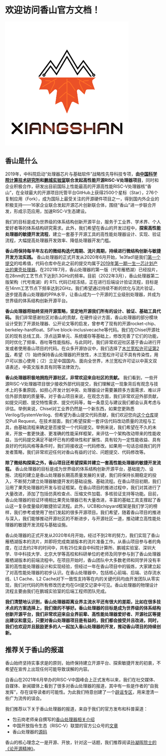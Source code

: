 # 欢迎访问香山官方文档！

![香山Logo](figs/LOGO.png)

## 香山是什么

2019年，中科院启动“处理器芯片与基础软件”战略性先导科技专项，**由[中国科学院计算技术研究所](http://www.ict.ac.cn/)和[鹏城实验室](https://pcl.ac.cn/)联合发起高性能开源RISC-V处理器项目**，同时和企业积极合作，研发出目前国际上性能最高的开源高性能RISC-V处理器核“香山”，在全球最大的开源项目托管平台GitHub上获得2500个星标（Star），276个复制应用（Fork），成为国际上最受关注的开源硬件项目之一，得到国内外企业的积极支持——16家企业联合发起开源芯片创新联合体，围绕“香山”进一步联合开发，形成示范应用，加速RISC-V生态建设。

我们的目标是成为世界级的体系结构创新开源平台，服务于工业界、学术界、个人爱好者等的体系结构研究需求。此外，我们希望在香山的开发过程中，**探索高性能处理器的敏捷开发流程**，建立一套基于开源工具的高性能处理器设计、实现、验证流程，大幅提高处理器开发效率、降低处理器开发门槛。

**香山将保持每半年左右的微结构迭代周期、流片周期，持续进行微结构创新与敏捷开发方法实践。** 香山处理器的正式开发从2020年6月开始，1e3fad1是我们[第一个提交](https://github.com/OpenXiangShan/XiangShan/commit/1e3fad102a1e42f73b646332d264923bfbe9c77e)的哈希值，代码仓库中在此之前的提交均属于[2019年第一期一生一芯计划产出的果壳处理器](https://github.com/OSCPU/NutShell)。在2021年7月，香山处理器的第一版（代号雁栖湖）已经投片，在28nm的工艺节点下达到1.3GHz的频率。目前（2022年3月），香山处理器第二版架构（代号南湖）的 RTL 代码已经冻结，正在进行后端设计验证流程，目标是在14nm工艺节点下频率达到2GHz。我们希望通过持续不断的优化与流片验证，逐步提高香山处理器的PPA水平，让香山成为一个开源的工业级别处理器，并成为世界级的体系结构创新开源平台。

**香山处理器将始终坚持开源策略，坚定地开源我们所有的设计、验证、基础工具代码。** 我们非常感谢社区对香山的贡献，在硬件设计方面，香山处理器的部分模块设计受到了开源处理器、公开论文等的启发，曾参考了现有的开源rocket-chip、berkeley-hardfloat、SiFive block-inclusivecache等代码。我们在Chisel开源社区的现有总线工具、浮点运算单元、系统缓存等基础上，修改完善了它们的功能，同时优化了频率、吞吐等性能指标。与此同时，我们非常欢迎社区基于香山进行开发或者使用香山项目的代码。在众多开源协议中，我们选择了[木兰宽松许可证第2版](http://license.coscl.org.cn/MulanPSL2/)，希望（1）始终保持香山处理器的开放性，木兰宽松许可证不具有传染性，用户可以放心使用；（2）立足中国国内、面向全世界，木兰宽松许可证以中英文双语表述，中英文版本具有同等法律效力。

**香山处理器积极地拥抱开源社区，非常欢迎来自社区的贡献。** 我们看到，一些开源RISC-V处理器项目很少接收外部代码提交，我们理解这一现象背后有观念与技术上的多重原因，如担心开发计划冲突、处理器设计需要兼顾多方面需求、难以评估外部贡献的质量等。对于香山项目来说，在观念方面，我们非常欢迎外部贡献，如提交问题、提交特性需求、提交代码等，每一条意见与建议我们都会认真考虑与评估。举例来说，Chisel对工业界仍然是一个新东西，如果您更熟悉Verilog/SystemVerilog、但希望为香山提交代码贡献，我们欢迎您向[这个仓库](https://github.com/OpenXiangShan/XS-Verilog-Library)提交Pull Request。在技术层面，我们希望探索一套评估代码改动质量的流程与工具，由基础流程来确定是否接受一个代码提交。举例来说，我们希望在不久的未来，开放一套更快速、更准确的性能采样框架，来评估一个架构改动带来的性能收益，当代码提交满足不破坏已有的模块性和扩展性、具有较为一定性能收益、具有良好的代码风格等条件时，我们将接收这一代码修改。如果用一句话总结我们的开发者策略，我们非常欢迎任何对香山有益的讨论、问题提交、代码修改等。

**除了微结构探索之外，香山项目还希望探索并建立一套高性能处理器的敏捷开发流程。** 香山处理器的目标是成为世界级的体系结构创新开源平台，基础能力、设施、流程的建立是香山处理器长期高质量发展的关键，我们将保持长期稳定的投入，不断努力建立处理器敏捷开发的基础设施、基础流程。在香山项目初期，我们沿用了果壳处理器的开发与验证框架。在香山项目的推进过程中，我们对其进行了大量改进，添加了包括仿真检查点、压缩文件加载、多核验证支持等功能。目前，香山处理器的验证环境相比果壳处理器已有大量改进，丰富的基础工具支撑起了香山这一复杂度量级的敏捷验证流程。此外，UCB和chipyard框架是我们学习的榜样，我们参考或使用了他们发起的很多开源项目。我们希望，随着香山项目的推进与深入，我们能够推动开源社区的不断进步，与开源社区一道，推动建立高性能处理器的敏捷开发流程与基础设施。

香山处理器的正式开发从2020年6月开始，经过不到2年的努力，我们实现了香山雁栖湖版本的流片，并即将完成南湖版本的流片准备工作。从香山项目参与者的角度，在过去约2年的时间中，共有25位来自中科院计算所、鹏城实验室、深圳大学、华中科技大学、北京大学等高校和科研单位的老师及同学参与到了香山处理器雁栖湖版本的前端流程中。在项目开始时，香山团队中大多数老师和同学并没有丰富的高性能处理器设计和实现经验，但经过一年在香山项目中的锻炼，大家建立起了对高性能处理器的初步认识。在香山处理器中，包括核心前端、后端、访存流水线、L1 Cache、L2 Cache对下一致性支持等在内的关键代码均由开发团队从零实现，我们对代码的所有修改历史均在Git提交记录中可见。香山处理器的物理设计流程主要由我们在鹏城实验室的后端工程师团队完成。

**我们清楚地认识到，香山处理器距离业界主流水平还有很大的差距，比如在很多技术点的方案选择上，我们做的不够好。香山处理器的目标是成为世界级的体系结构创新开源平台，我们非常欢迎来自业界前辈、高性能处理器爱好者、开源社区等提出建议和意见，只要对香山处理器项目是有益的，我们都会接受并且改进，同时，我们也欢迎并且鼓励更多的人一起加入香山处理器的开发，推动香山项目的持续创新。**



## 推荐关于香山的报道



香山始终坚持实事求是的原则，始终保持建立开源平台、探索敏捷开发的初衷，不希望在宣传上出现任何可能导致误解的内容。

自香山在2021年6月举办的RISC-V中国峰会上正式发布以来，我们在社交媒体、自媒体、新闻媒体上看到了很多对香山处理器的报道，其中有一些是作者的“自我发挥”，存在误导读者的可能性。为此我们特意创建了一个[辟谣专区](https://github.com/OpenXiangShan/XiangShan-doc/tree/main/clarifications)，用来澄清一些广为流传的误会。

我们推荐以下关于香山处理器的报道，来自于我们的官方发布和科普渠道：

- 包云岗老师亲自撰写的[香山处理器相关介绍](https://www.zhihu.com/question/466393646/answer/1955410750)
- 中国开放指令生态（RISC-V）联盟的官方公众号的[文章](https://mp.weixin.qq.com/s/MAkxKZ1eS4UwBkvgD91Xng)
- 香山处理器的[源码](https://github.com/OpenXiangShan)

香山的核心理念之一是开源、开放，针对这一话题，我们推荐阅读[孙凝晖院士的《论开源精神》](https://mp.weixin.qq.com/s/1Irs9a0EKoB7P-J_4ju66A)。
